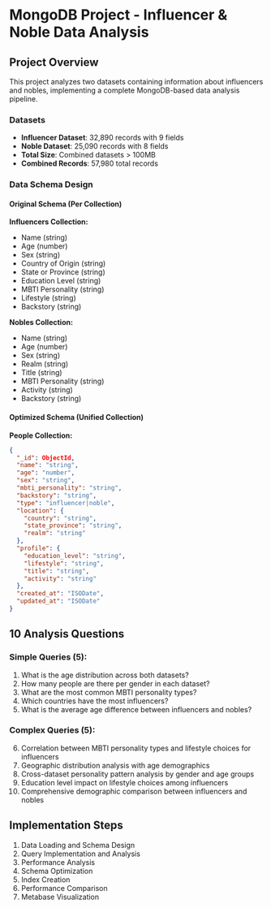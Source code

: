 # MongoDB Project - Influencer & Noble Data Analysis

## Project Overview
This project analyzes two datasets containing information about influencers and nobles, implementing a complete MongoDB-based data analysis pipeline.

### Datasets
- **Influencer Dataset**: 32,890 records with 9 fields
- **Noble Dataset**: 25,090 records with 8 fields
- **Total Size**: Combined datasets > 100MB
- **Combined Records**: 57,980 total records

### Data Schema Design

#### Original Schema (Per Collection)
**Influencers Collection:**
- Name (string)
- Age (number)
- Sex (string)
- Country of Origin (string)
- State or Province (string)
- Education Level (string)
- MBTI Personality (string)
- Lifestyle (string)
- Backstory (string)

**Nobles Collection:**
- Name (string)
- Age (number)
- Sex (string)
- Realm (string)
- Title (string)
- MBTI Personality (string)
- Activity (string)
- Backstory (string)

#### Optimized Schema (Unified Collection)
**People Collection:**
```json
{
  "_id": ObjectId,
  "name": "string",
  "age": "number",
  "sex": "string",
  "mbti_personality": "string",
  "backstory": "string",
  "type": "influencer|noble",
  "location": {
    "country": "string",
    "state_province": "string",
    "realm": "string"
  },
  "profile": {
    "education_level": "string",
    "lifestyle": "string",
    "title": "string",
    "activity": "string"
  },
  "created_at": "ISODate",
  "updated_at": "ISODate"
}
```

## 10 Analysis Questions

### Simple Queries (5):
1. What is the age distribution across both datasets?
2. How many people are there per gender in each dataset?
3. What are the most common MBTI personality types?
4. Which countries have the most influencers?
5. What is the average age difference between influencers and nobles?

### Complex Queries (5):
6. Correlation between MBTI personality types and lifestyle choices for influencers
7. Geographic distribution analysis with age demographics
8. Cross-dataset personality pattern analysis by gender and age groups
9. Education level impact on lifestyle choices among influencers
10. Comprehensive demographic comparison between influencers and nobles

## Implementation Steps
1. Data Loading and Schema Design
2. Query Implementation and Analysis
3. Performance Analysis
4. Schema Optimization
5. Index Creation
6. Performance Comparison
7. Metabase Visualization

